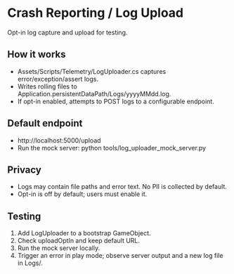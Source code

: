 # Crash Reporting / Log Upload

Opt-in log capture and upload for testing.

## How it works
- Assets/Scripts/Telemetry/LogUploader.cs captures error/exception/assert logs.
- Writes rolling files to Application.persistentDataPath/Logs/yyyyMMdd.log.
- If opt-in enabled, attempts to POST logs to a configurable endpoint.

## Default endpoint
- http://localhost:5000/upload
- Run the mock server: python tools/log_uploader_mock_server.py

## Privacy
- Logs may contain file paths and error text. No PII is collected by default.
- Opt-in is off by default; users must enable it.

## Testing
1. Add LogUploader to a bootstrap GameObject.
2. Check uploadOptIn and keep default URL.
3. Run the mock server locally.
4. Trigger an error in play mode; observe server output and a new log file in Logs/.
